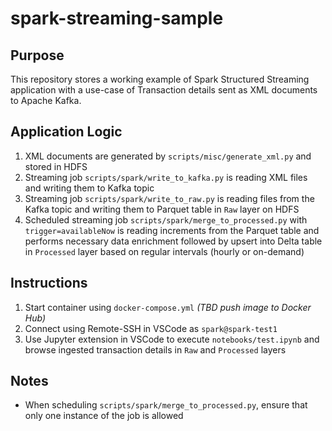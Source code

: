 # spark-streaming-sample

## Purpose
This repository stores a working example of Spark Structured Streaming application with a use-case of Transaction details sent as XML documents to Apache Kafka.

## Application Logic
1. XML documents are generated by `scripts/misc/generate_xml.py` and stored in HDFS
2. Streaming job `scripts/spark/write_to_kafka.py` is reading XML files and writing them to Kafka topic
3. Streaming job `scripts/spark/write_to_raw.py` is reading files from the Kafka topic and writing them to Parquet table in `Raw` layer on HDFS
4. Scheduled streaming job `scripts/spark/merge_to_processed.py` with `trigger=availableNow` is reading increments from the Parquet table and performs necessary data enrichment followed by upsert into Delta table in `Processed` layer based on regular intervals (hourly or on-demand)

## Instructions
1. Start container using `docker-compose.yml` _(TBD push image to Docker Hub)_
2. Connect using Remote-SSH in VSCode as `spark@spark-test1`
3. Use Jupyter extension in VSCode to execute `notebooks/test.ipynb` and browse ingested transaction details in `Raw` and `Processed` layers

## Notes
* When scheduling `scripts/spark/merge_to_processed.py`, ensure that only one instance of the job is allowed
